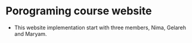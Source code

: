 # Porograming course website
- This website implementation start with three members, Nima, Gelareh and Maryam.
